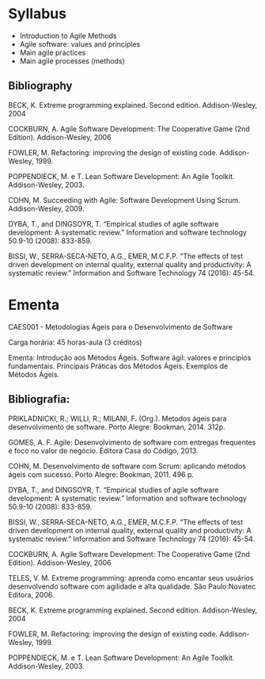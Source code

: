 # Syllabus

- Introduction to Agile Methods
- Agile software: values and principles
- Main agile practices
- Main agile processes (methods)

## Bibliography

BECK, K. Extreme programming explained. Second edition. Addison-Wesley, 2004

COCKBURN, A. Agile Software Development: The Cooperative Game (2nd Edition). Addison-Wesley, 2006

FOWLER, M. Refactoring: improving the design of existing code. Addison-Wesley, 1999.

POPPENDIECK, M. e T. Lean Software Development: An Agile Toolkit. Addison-Wesley, 2003.

COHN, M. Succeeding with Agile: Software Development Using Scrum. Addison-Wesley, 2009.

DYBA, T., and DINGSOYR, T. “Empirical studies of agile software development: A systematic review.” Information and software technology 50.9-10 (2008): 833-859.

BISSI, W., SERRA-SECA-NETO, A.G., EMER, M.C.F.P. “The effects of test driven development on internal quality, external quality and productivity: A systematic review.” Information and Software Technology 74 (2016): 45-54.




# Ementa

CAES001 - Metodologias Ágeis para o Desenvolvimento de Software

Carga horária: 45 horas-aula (3 créditos)

Ementa: Introdução aos Métodos Ágeis. Software ágil: valores e princípios fundamentais. Principais Práticas dos Métodos Ágeis. Exemplos de Métodos Ágeis.

## Bibliografia:

PRIKLADNICKI, R.; WILLI, R.; MILANI, F. (Org.). Metodos ágeis para desenvolvimento de software. Porto Alegre: Bookman, 2014. 312p.

GOMES, A. F. Agile: Desenvolvimento de software com entregas frequentes e foco no valor de negócio. Editora Casa do Código, 2013.

COHN, M. Desenvolvimento de software com Scrum: aplicando métodos ágeis com sucesso. Porto Alegre: Bookman, 2011. 496 p.

DYBA, T., and DINGSOYR, T. “Empirical studies of agile software development: A systematic review.” Information and software technology 50.9-10 (2008): 833-859.

BISSI, W., SERRA-SECA-NETO, A.G., EMER, M.C.F.P. “The effects of test driven development on internal quality, external quality and productivity: A systematic review.” Information and Software Technology 74 (2016): 45-54.

COCKBURN, A. Agile Software Development: The Cooperative Game (2nd Edition). Addison-Wesley, 2006

TELES, V. M. Extreme programming: aprenda como encantar seus usuários desenvolvendo software com agilidade e alta qualidade. São Paulo:Novatec Editora, 2006.

BECK, K. Extreme programming explained. Second edition. Addison-Wesley, 2004

FOWLER, M. Refactoring: improving the design of existing code. Addison-Wesley, 1999.

POPPENDIECK, M. e T. Lean Software Development: An Agile Toolkit. Addison-Wesley, 2003.
